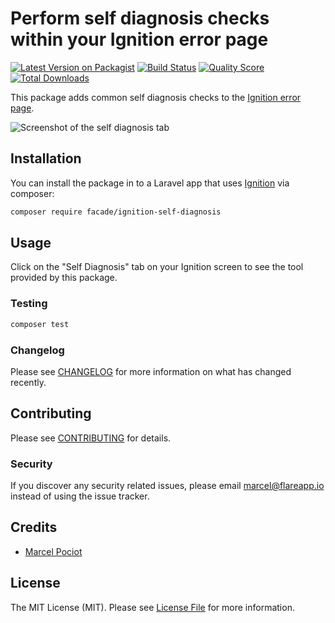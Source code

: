 # Perform self diagnosis checks within your Ignition error page

[![Latest Version on Packagist](https://img.shields.io/packagist/v/facade/ignition-self-diagnosis.svg?style=flat-square)](https://packagist.org/packages/facade/ignition-self-diagnosis)
[![Build Status](https://img.shields.io/travis/facade/ignition-self-diagnosis/master.svg?style=flat-square)](https://travis-ci.org/facade/ignition-self-diagnosis)
[![Quality Score](https://img.shields.io/scrutinizer/g/facade/ignition-self-diagnosis.svg?style=flat-square)](https://scrutinizer-ci.com/g/facade/ignition-self-diagnosis)
[![Total Downloads](https://img.shields.io/packagist/dt/facade/ignition-self-diagnosis.svg?style=flat-square)](https://packagist.org/packages/facade/ignition-self-diagnosis)

This package adds common self diagnosis checks to the [Ignition error page](http://flareapp.io/docs/ignition-for-laravel/introduction).

![Screenshot of the self diagnosis tab](https://facade.github.io/ignition-self-diagnosis/screenshot.png)


## Installation

You can install the package in to a Laravel app that uses [Ignition](https://flareapp.io) via composer:

```bash
composer require facade/ignition-self-diagnosis
```

## Usage

Click on the "Self Diagnosis" tab on your Ignition screen to see the tool provided by this package.

### Testing

``` bash
composer test
```

### Changelog

Please see [CHANGELOG](CHANGELOG.md) for more information on what has changed recently.

## Contributing

Please see [CONTRIBUTING](CONTRIBUTING.md) for details.

### Security

If you discover any security related issues, please email marcel@flareapp.io instead of using the issue tracker.

## Credits

- [Marcel Pociot](https://github.com/mpociot)

## License

The MIT License (MIT). Please see [License File](LICENSE.md) for more information.
